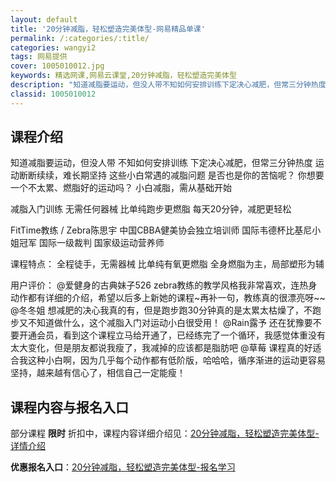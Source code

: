 ```yaml
---
layout: default
title: '20分钟减脂，轻松塑造完美体型-网易精品单课'
permalink: /:categories/:title/
categories: wangyi2
tags: 网易提供
cover: 1005010012.jpg
keywords: 精选网课,网易云课堂,20分钟减脂，轻松塑造完美体型
description: "知道减脂要运动，但没人带不知如何安排训练下定决心减肥，但常三分钟热度运动断断续续，难长期坚持这些小白常遇的减脂问题是否也是你的苦恼呢？你想要一个不太累、燃脂好的运动吗？小白减脂，需从基础开始"
classid: 1005010012
---
```


## 课程介绍

知道减脂要运动，但没人带
不知如何安排训练
下定决心减肥，但常三分钟热度
运动断断续续，难长期坚持
这些小白常遇的减脂问题
是否也是你的苦恼呢？
你想要一个不太累、燃脂好的运动吗？
小白减脂，需从基础开始

减脂入门训练
无需任何器械
比单纯跑步更燃脂
每天20分钟，减肥更轻松

FitTime教练 / Zebra陈思宇
中国CBBA健美协会独立培训师
国际韦德杯比基尼小姐冠军
国际一级裁判
国家级运动营养师

课程特点：
全程徒手，无需器械
比单纯有氧更燃脂
全身燃脂为主，局部塑形为辅

用户评价：
@爱健身的古典妹子526
zebra教练的教学风格我非常喜欢，连热身动作都有详细的介绍，希望以后多上新她的课程~再补一句，教练真的很漂亮呀~~
@冬冬姐
想减肥的决心我真的有，但是跑步跑30分钟真的是太累太枯燥了，不跑步又不知道做什么，这个减脂入门对运动小白很受用！
@Rain露予
还在犹豫要不要开通会员，看到这个课程立马给开通了，已经练完了一个循环，我感觉体重没有太大变化，但是朋友都说我瘦了，我减掉的应该都是脂肪吧
@草莓
课程真的好适合我这种小白啊，因为几乎每个动作都有低阶版，哈哈哈，循序渐进的运动更容易坚持，越来越有信心了，相信自己一定能瘦！

## 课程内容与报名入口

部分课程 **限时** 折扣中，课程内容详细介绍见：[20分钟减脂，轻松塑造完美体型-详情介绍](https://study.163.com/course/introduction/1005010012.htm?share=1&shareId=1025206652&utm_campaign=share&utm_medium=iphoneShare&utm_source=&utm_u=1025206652)

**优惠报名入口**：[20分钟减脂，轻松塑造完美体型-报名学习](https://study.163.com/course/introduction/1005010012.htm?share=1&shareId=1025206652&utm_campaign=share&utm_medium=iphoneShare&utm_source=&utm_u=1025206652)

